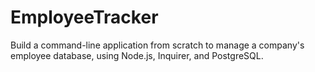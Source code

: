 # EmployeeTracker
Build a command-line application from scratch to manage a company's employee database, using Node.js, Inquirer, and PostgreSQL.
